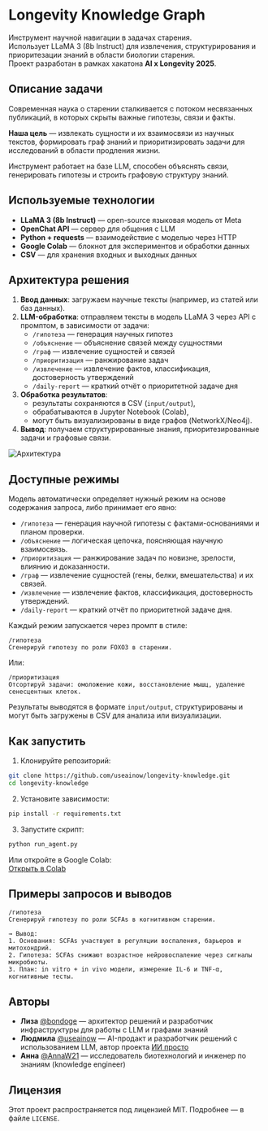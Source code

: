 #  Longevity Knowledge Graph

Инструмент научной навигации в задачах старения.  
Использует LLaMA 3 (8b Instruct) для извлечения, структурирования и приоритезации знаний в области биологии старения.  
Проект разработан в рамках хакатона **AI x Longevity 2025**.

##  Описание задачи

Современная наука о старении сталкивается с потоком несвязанных публикаций, в которых скрыты важные гипотезы, связи и факты.

**Наша цель** — извлекать сущности и их взаимосвязи из научных текстов, формировать граф знаний и приоритизировать задачи для исследований в области продления жизни.

Инструмент работает на базе LLM, способен объяснять связи, генерировать гипотезы и строить графовую структуру знаний.

##  Используемые технологии

- **LLaMA 3 (8b Instruct)** — open-source языковая модель от Meta
- **OpenChat API** — сервер для общения с LLM
- **Python + requests** — взаимодействие с моделью через HTTP
- **Google Colab** — блокнот для экспериментов и обработки данных
- **CSV** — для хранения входных и выходных данных

##  Архитектура решения

1. **Ввод данных**: загружаем научные тексты (например, из статей или баз данных).
2. **LLM-обработка**: отправляем тексты в модель LLaMA 3 через API с промптом, в зависимости от задачи:
   - `/гипотеза` — генерация научных гипотез
   - `/объяснение` — объяснение связей между сущностями
   - `/граф` — извлечение сущностей и связей
   - `/приоритизация` — ранжирование задач
   - `/извлечение` — извлечение фактов, классификация, достоверность утверждений
   - `/daily-report` — краткий отчёт о приоритетной задаче дня
3. **Обработка результатов**:
   - результаты сохраняются в CSV (`input/output`),
   - обрабатываются в Jupyter Notebook (Colab),
   - могут быть визуализированы в виде графов (NetworkX/Neo4j).
4. **Вывод**: получаем структурированные знания, приоритезированные задачи и графовые связи.

![Архитектура](architecture.png)

##  Доступные режимы

Модель автоматически определяет нужный режим на основе содержания запроса, либо принимает его явно:

- `/гипотеза` — генерация научной гипотезы с фактами-основаниями и планом проверки.
- `/объяснение` — логическая цепочка, поясняющая научную взаимосвязь.
- `/приоритизация` — ранжирование задач по новизне, зрелости, влиянию и доказанности.
- `/граф` — извлечение сущностей (гены, белки, вмешательства) и их связей.
- `/извлечение` — извлечение фактов, классификация, достоверность утверждений.
- `/daily-report` — краткий отчёт по приоритетной задаче дня.

Каждый режим запускается через промпт в стиле:

```text
/гипотеза
Сгенерируй гипотезу по роли FOXO3 в старении.
```

Или:

```text
/приоритизация
Отсортируй задачи: омоложение кожи, восстановление мышц, удаление сенесцентных клеток.
```

Результаты выводятся в формате `input/output`, структурированы и могут быть загружены в CSV для анализа или визуализации.

##  Как запустить

1. Клонируйте репозиторий:
```bash
git clone https://github.com/useainow/longevity-knowledge.git
cd longevity-knowledge
```
2. Установите зависимости:
```bash
pip install -r requirements.txt
```
3. Запустите скрипт:
```bash
python run_agent.py
```

Или откройте в Google Colab:  
[Открыть в Colab](https://colab.research.google.com/drive/1nKHHftj9cSCMs2s-OJ8-QHXh2mco9plu)

##  Примеры запросов и выводов

```text
/гипотеза
Сгенерируй гипотезу по роли SCFAs в когнитивном старении.

→ Вывод:
1. Основания: SCFAs участвуют в регуляции воспаления, барьеров и митохондрий.
2. Гипотеза: SCFAs снижают возрастное нейровоспаление через сигналы микробиоты.
3. План: in vitro + in vivo модели, измерение IL-6 и TNF-α, когнитивные тесты.
```

##  Авторы

- **Лиза** [@bondoge](https://github.com/bondoge) — архитектор решений и разработчик инфраструктуры для работы с LLM и графами знаний
- **Людмила** [@useainow](https://github.com/useainow) — AI-продакт и разработчик решений с использованием LLM, автор проекта [ИИ просто](https://t.me/aipluspro)  
- **Анна** [@AnnaW21](https://github.com/AnnaW21) — исследователь биотехнологий и инженер по знаниям (knowledge engineer) 


##  Лицензия

Этот проект распространяется под лицензией MIT. Подробнее — в файле `LICENSE`.
